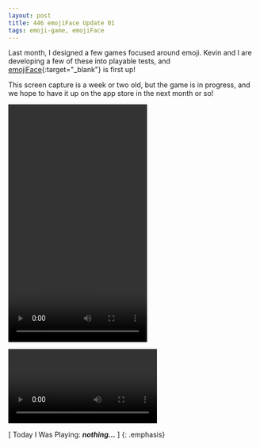 ```yaml
---
layout: post
title: 446 emojiFace Update 01
tags: emoji-game, emojiFace
---
```

Last month, I designed a few games focused around emoji.  Kevin and I are developing a few of these into playable tests, and [emojiFace](http://www.foster-douglas.com/games/397-emojiface/){:target="_blank"} is first up!

This screen capture is a week or two old, but the game is in progress, and we hope to have it up on the app store in the next month or so!

<video width="280" height="480" controls>
  <source src="/img/games/446_emojiFace_Update_01.mov" type="video/mp4">
  Your browser does not support the video tag.
</video>

![emojiFace Update 01](/img/games/446_emojiFace_Update_01.mov "emojiFace Update 01")

[ Today I Was Playing: ***nothing...*** ]
{: .emphasis}